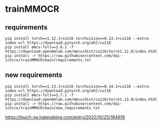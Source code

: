 # trainMMOCR

## requirements
~~~
pip install torch==1.12.1+cu116 torchvision==0.13.1+cu116 --extra-index-url https://download.pytorch.org/whl/cu116
pip install mmcv-full==1.6.1 -f https://download.openmmlab.com/mmcv/dist/cu116/torch1.12.0/index.html
pip install -r https://raw.githubusercontent.com/dai-ichiro/trainMMOCR/main/requirements.txt
~~~

## new requirements
~~~
pip install torch==1.13.1+cu116 torchvision==0.14.1+cu116 --extra-index-url https://download.pytorch.org/whl/cu116
pip install mmcv-full==1.7.1 -f https://download.openmmlab.com/mmcv/dist/cu116/torch1.13.0/index.html
pip install -r https://raw.githubusercontent.com/dai-ichiro/trainMMOCR/main/new_requirements.txt
~~~

https://touch-sp.hatenablog.com/entry/2022/10/25/184619
